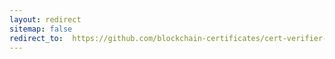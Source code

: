 ```yaml
---
layout: redirect
sitemap: false
redirect_to:  https://github.com/blockchain-certificates/cert-verifier-js#verification-process
---
```


